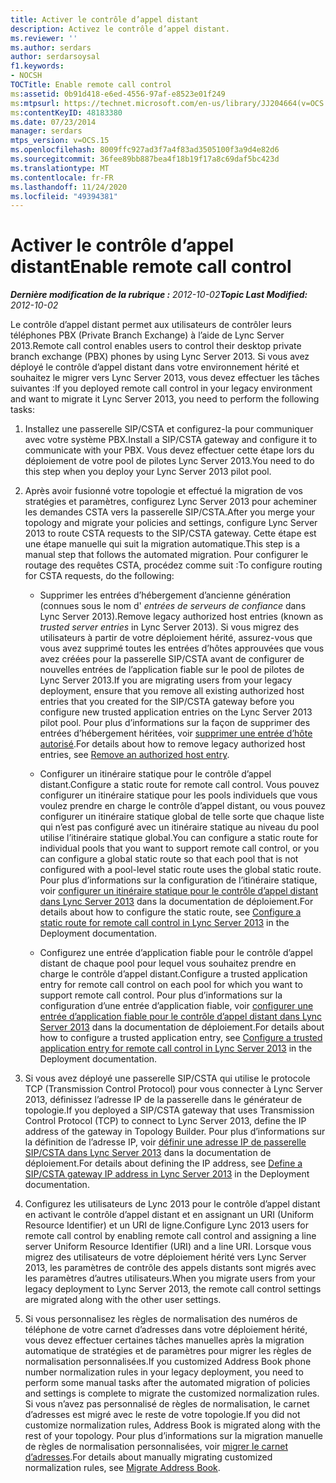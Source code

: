 ```yaml
---
title: Activer le contrôle d’appel distant
description: Activez le contrôle d’appel distant.
ms.reviewer: ''
ms.author: serdars
author: serdarsoysal
f1.keywords:
- NOCSH
TOCTitle: Enable remote call control
ms:assetid: 0b91d418-e6ed-4556-97af-e8523e01f249
ms:mtpsurl: https://technet.microsoft.com/en-us/library/JJ204664(v=OCS.15)
ms:contentKeyID: 48183380
ms.date: 07/23/2014
manager: serdars
mtps_version: v=OCS.15
ms.openlocfilehash: 8009ffc927ad3f7a4f83ad3505100f3a9d4e82d6
ms.sourcegitcommit: 36fee89bb887bea4f18b19f17a8c69daf5bc423d
ms.translationtype: MT
ms.contentlocale: fr-FR
ms.lasthandoff: 11/24/2020
ms.locfileid: "49394381"
---
```

# <a name="enable-remote-call-control"></a><span data-ttu-id="d41ef-103">Activer le contrôle d’appel distant</span><span class="sxs-lookup"><span data-stu-id="d41ef-103">Enable remote call control</span></span>

<div data-xmlns="http://www.w3.org/1999/xhtml">

<div class="topic" data-xmlns="http://www.w3.org/1999/xhtml" data-msxsl="urn:schemas-microsoft-com:xslt" data-cs="https://msdn.microsoft.com/">

<div data-asp="https://msdn2.microsoft.com/asp">



</div>

<div id="mainSection">

<div id="mainBody"><span data-ttu-id="d41ef-104">

<span> </span></span><span class="sxs-lookup"><span data-stu-id="d41ef-104">

<span> </span></span></span>

<span data-ttu-id="d41ef-105">_**Dernière modification de la rubrique :** 2012-10-02_</span><span class="sxs-lookup"><span data-stu-id="d41ef-105">_**Topic Last Modified:** 2012-10-02_</span></span>

<span data-ttu-id="d41ef-106">Le contrôle d’appel distant permet aux utilisateurs de contrôler leurs téléphones PBX (Private Branch Exchange) à l’aide de Lync Server 2013.</span><span class="sxs-lookup"><span data-stu-id="d41ef-106">Remote call control enables users to control their desktop private branch exchange (PBX) phones by using Lync Server 2013.</span></span> <span data-ttu-id="d41ef-107">Si vous avez déployé le contrôle d’appel distant dans votre environnement hérité et souhaitez le migrer vers Lync Server 2013, vous devez effectuer les tâches suivantes :</span><span class="sxs-lookup"><span data-stu-id="d41ef-107">If you deployed remote call control in your legacy environment and want to migrate it Lync Server 2013, you need to perform the following tasks:</span></span>

1.  <span data-ttu-id="d41ef-108">Installez une passerelle SIP/CSTA et configurez-la pour communiquer avec votre système PBX.</span><span class="sxs-lookup"><span data-stu-id="d41ef-108">Install a SIP/CSTA gateway and configure it to communicate with your PBX.</span></span> <span data-ttu-id="d41ef-109">Vous devez effectuer cette étape lors du déploiement de votre pool de pilotes Lync Server 2013.</span><span class="sxs-lookup"><span data-stu-id="d41ef-109">You need to do this step when you deploy your Lync Server 2013 pilot pool.</span></span>

2.  <span data-ttu-id="d41ef-110">Après avoir fusionné votre topologie et effectué la migration de vos stratégies et paramètres, configurez Lync Server 2013 pour acheminer les demandes CSTA vers la passerelle SIP/CSTA.</span><span class="sxs-lookup"><span data-stu-id="d41ef-110">After you merge your topology and migrate your policies and settings, configure Lync Server 2013 to route CSTA requests to the SIP/CSTA gateway.</span></span> <span data-ttu-id="d41ef-111">Cette étape est une étape manuelle qui suit la migration automatique.</span><span class="sxs-lookup"><span data-stu-id="d41ef-111">This step is a manual step that follows the automated migration.</span></span> <span data-ttu-id="d41ef-112">Pour configurer le routage des requêtes CSTA, procédez comme suit :</span><span class="sxs-lookup"><span data-stu-id="d41ef-112">To configure routing for CSTA requests, do the following:</span></span>
    
      - <span data-ttu-id="d41ef-113">Supprimer les entrées d’hébergement d’ancienne génération (connues sous le nom d' *entrées de serveurs de confiance* dans Lync Server 2013).</span><span class="sxs-lookup"><span data-stu-id="d41ef-113">Remove legacy authorized host entries (known as *trusted server entries* in Lync Server 2013).</span></span> <span data-ttu-id="d41ef-114">Si vous migrez des utilisateurs à partir de votre déploiement hérité, assurez-vous que vous avez supprimé toutes les entrées d’hôtes approuvées que vous avez créées pour la passerelle SIP/CSTA avant de configurer de nouvelles entrées de l’application fiable sur le pool de pilotes de Lync Server 2013.</span><span class="sxs-lookup"><span data-stu-id="d41ef-114">If you are migrating users from your legacy deployment, ensure that you remove all existing authorized host entries that you created for the SIP/CSTA gateway before you configure new trusted application entries on the Lync Server 2013 pilot pool.</span></span> <span data-ttu-id="d41ef-115">Pour plus d’informations sur la façon de supprimer des entrées d’hébergement héritées, voir [supprimer une entrée d’hôte autorisé](remove-an-authorized-host-entry.md).</span><span class="sxs-lookup"><span data-stu-id="d41ef-115">For details about how to remove legacy authorized host entries, see [Remove an authorized host entry](remove-an-authorized-host-entry.md).</span></span>
    
      - <span data-ttu-id="d41ef-116">Configurer un itinéraire statique pour le contrôle d’appel distant.</span><span class="sxs-lookup"><span data-stu-id="d41ef-116">Configure a static route for remote call control.</span></span> <span data-ttu-id="d41ef-117">Vous pouvez configurer un itinéraire statique pour les pools individuels que vous voulez prendre en charge le contrôle d’appel distant, ou vous pouvez configurer un itinéraire statique global de telle sorte que chaque liste qui n’est pas configuré avec un itinéraire statique au niveau du pool utilise l’itinéraire statique global.</span><span class="sxs-lookup"><span data-stu-id="d41ef-117">You can configure a static route for individual pools that you want to support remote call control, or you can configure a global static route so that each pool that is not configured with a pool-level static route uses the global static route.</span></span> <span data-ttu-id="d41ef-118">Pour plus d’informations sur la configuration de l’itinéraire statique, voir [configurer un itinéraire statique pour le contrôle d’appel distant dans Lync Server 2013](lync-server-2013-configure-a-static-route-for-remote-call-control.md) dans la documentation de déploiement.</span><span class="sxs-lookup"><span data-stu-id="d41ef-118">For details about how to configure the static route, see [Configure a static route for remote call control in Lync Server 2013](lync-server-2013-configure-a-static-route-for-remote-call-control.md) in the Deployment documentation.</span></span>
    
      - <span data-ttu-id="d41ef-119">Configurez une entrée d’application fiable pour le contrôle d’appel distant de chaque pool pour lequel vous souhaitez prendre en charge le contrôle d’appel distant.</span><span class="sxs-lookup"><span data-stu-id="d41ef-119">Configure a trusted application entry for remote call control on each pool for which you want to support remote call control.</span></span> <span data-ttu-id="d41ef-120">Pour plus d’informations sur la configuration d’une entrée d’application fiable, voir [configurer une entrée d’application fiable pour le contrôle d’appel distant dans Lync Server 2013](lync-server-2013-configure-a-trusted-application-entry-for-remote-call-control.md) dans la documentation de déploiement.</span><span class="sxs-lookup"><span data-stu-id="d41ef-120">For details about how to configure a trusted application entry, see [Configure a trusted application entry for remote call control in Lync Server 2013](lync-server-2013-configure-a-trusted-application-entry-for-remote-call-control.md) in the Deployment documentation.</span></span>

3.  <span data-ttu-id="d41ef-121">Si vous avez déployé une passerelle SIP/CSTA qui utilise le protocole TCP (Transmission Control Protocol) pour vous connecter à Lync Server 2013, définissez l’adresse IP de la passerelle dans le générateur de topologie.</span><span class="sxs-lookup"><span data-stu-id="d41ef-121">If you deployed a SIP/CSTA gateway that uses Transmission Control Protocol (TCP) to connect to Lync Server 2013, define the IP address of the gateway in Topology Builder.</span></span> <span data-ttu-id="d41ef-122">Pour plus d’informations sur la définition de l’adresse IP, voir [définir une adresse IP de passerelle SIP/CSTA dans Lync Server 2013](lync-server-2013-define-a-sip-csta-gateway-ip-address.md) dans la documentation de déploiement.</span><span class="sxs-lookup"><span data-stu-id="d41ef-122">For details about defining the IP address, see [Define a SIP/CSTA gateway IP address in Lync Server 2013](lync-server-2013-define-a-sip-csta-gateway-ip-address.md) in the Deployment documentation.</span></span>

4.  <span data-ttu-id="d41ef-123">Configurez les utilisateurs de Lync 2013 pour le contrôle d’appel distant en activant le contrôle d’appel distant et en assignant un URI (Uniform Resource Identifier) et un URI de ligne.</span><span class="sxs-lookup"><span data-stu-id="d41ef-123">Configure Lync 2013 users for remote call control by enabling remote call control and assigning a line server Uniform Resource Identifier (URI) and a line URI.</span></span> <span data-ttu-id="d41ef-124">Lorsque vous migrez des utilisateurs de votre déploiement hérité vers Lync Server 2013, les paramètres de contrôle des appels distants sont migrés avec les paramètres d’autres utilisateurs.</span><span class="sxs-lookup"><span data-stu-id="d41ef-124">When you migrate users from your legacy deployment to Lync Server 2013, the remote call control settings are migrated along with the other user settings.</span></span>

5.  <span data-ttu-id="d41ef-125">Si vous personnalisez les règles de normalisation des numéros de téléphone de votre carnet d’adresses dans votre déploiement hérité, vous devez effectuer certaines tâches manuelles après la migration automatique de stratégies et de paramètres pour migrer les règles de normalisation personnalisées.</span><span class="sxs-lookup"><span data-stu-id="d41ef-125">If you customized Address Book phone number normalization rules in your legacy deployment, you need to perform some manual tasks after the automated migration of policies and settings is complete to migrate the customized normalization rules.</span></span> <span data-ttu-id="d41ef-126">Si vous n’avez pas personnalisé de règles de normalisation, le carnet d’adresses est migré avec le reste de votre topologie.</span><span class="sxs-lookup"><span data-stu-id="d41ef-126">If you did not customize normalization rules, Address Book is migrated along with the rest of your topology.</span></span> <span data-ttu-id="d41ef-127">Pour plus d’informations sur la migration manuelle de règles de normalisation personnalisées, voir [migrer le carnet d’adresses](migrate-address-book.md).</span><span class="sxs-lookup"><span data-stu-id="d41ef-127">For details about manually migrating customized normalization rules, see [Migrate Address Book](migrate-address-book.md).</span></span>

<span data-ttu-id="d41ef-128"></div>

<span> </span>

</div>

</div>

</span><span class="sxs-lookup"><span data-stu-id="d41ef-128"></div>

<span> </span>

</div>

</div>

</span></span></div>


